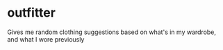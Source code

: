 # outfitter
Gives me random clothing suggestions based on what's in my wardrobe, and what I wore previously
